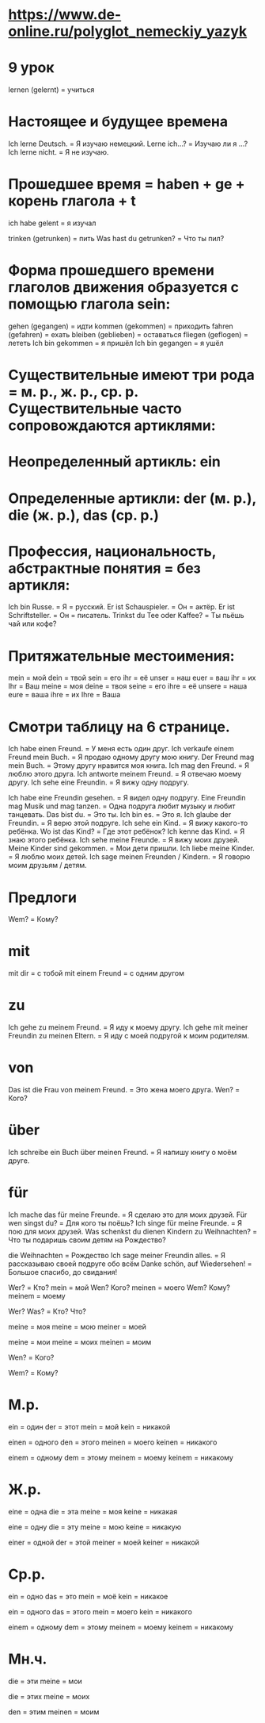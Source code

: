 # https://www.de-online.ru/polyglot_nemeckiy_yazyk
# 9 урок

lernen (gelernt) = учиться

# Настоящее и будущее времена

Ich lerne Deutsch. = Я изучаю немецкий.
Lerne ich…? = Изучаю ли я …?
Ich lerne nicht. = Я не изучаю.

# Прошедшее время = haben + ge + корень глагола + t
ich habe gelent = я изучал

trinken (getrunken) = пить
Was hast du getrunken? = Что ты пил?

# Форма прошедшего времени глаголов движения образуется с помощью глагола sein:

gehen (gegangen) = идти
kommen (gekommen) = приходить
fahren (gefahren) = ехать
bleiben (geblieben) = оставаться
fliegen (geflogen) = лететь
Ich bin gekommen = я пришёл
Ich bin gegangen = я ушёл

# Существительные имеют три рода = м. р., ж. р., ср. р. Существительные часто сопровождаются артиклями:
# Неопределенный артикль: ein
# Определенные артикли: der (м. р.), die (ж. р.), das (ср. р.)
# Профессия, национальность, абстрактные понятия = без артикля:

Ich bin Russe. = Я = русский.
Er ist Schauspieler. = Он = актёр.
Er ist Schriftsteller. = Он = писатель.
Trinkst du Tee oder Kaffee? = Ты пьёшь чай или кофе?

# Притяжательные местоимения:
mein = мой
dein = твой
sein = его
ihr = её
unser = наш
euer = ваш
ihr = их
Ihr = Ваш
meine = моя
deine = твоя
seine = его
ihre = её
unsere = наша
eure = ваша
ihre = их
Ihre = Ваша

# Смотри таблицу на 6 странице.

Ich habe einen Freund. = У меня есть один друг.
Ich verkaufe einem Freund mein Buch. = Я продаю одному другу мою книгу.
Der Freund mag mein Buch. = Этому другу нравится моя книга.
Ich mag den Freund. = Я люблю этого друга.
Ich antworte meinem Freund. = Я отвечаю моему другу.
Ich sehe eine Freundin. = Я вижу одну подругу.

Ich habe eine Freundin gesehen. = Я видел одну подругу.
Eine Freundin mag Musik und mag tanzen. = Одна подруга любит музыку и любит танцевать.
Das bist du. = Это ты.
Ich bin es. = Это я.
Ich glaube der Freundin. = Я верю этой подруге.
Ich sehe ein Kind. = Я вижу какого-то ребёнка.
Wo ist das Kind? = Где этот ребёнок?
Ich kenne das Kind. = Я знаю этого ребёнка.
Ich sehe meine Freunde. = Я вижу моих друзей.
Meine Kinder sind gekommen. = Мои дети пришли.
Ich liebe meine Kinder. = Я люблю моих детей.
Ich sage meinen Freunden / Kindern. = Я говорю моим друзьям / детям.

# Предлоги
Wem? = Кому?

# mit
mit dir = с тобой
mit einem Freund = с одним другом

# zu
Ich gehe zu meinem Freund. = Я иду к моему другу.
Ich gehe mit meiner Freundin zu meinen Eltern. = Я иду с моей подругой к моим родителям.

# von
Das ist die Frau von meinem Freund. = Это жена моего друга.
Wen? = Кого?

# über
Ich schreibe ein Buch über meinen Freund. = Я напишу книгу о моём друге.

# für
Ich mache das für meine Freunde. = Я сделаю это для моих друзей.
Für wen singst du? = Для кого ты поёшь?
Ich singe für meine Freunde. = Я пою для моих друзей.
Was schenkst du dienen Kindern zu Weihnachten? = Что ты подаришь своим детям на Рождество?

die Weihnachten = Рождество
Ich sage meiner Freundin alles. = Я рассказываю своей подруге обо всём
Danke schön, auf Wiedersehen! = Большое спасибо, до свидания!

Wer? = Кто?
mein = мой
Wen? Кого? meinen = моего
Wem? Кому? meinem = моему

Wer? Was? = Кто? Что?

meine = моя
meine = мою
meiner = моей

meine = мои
meine = моих
meinen = моим

Wen? = Кого?

Wem? = Кому?

# М.р.
ein = один
der = этот
mein = мой
kein = никакой

einen = одного
den = этого
meinen = моего
keinen = никакого

einem = одному
dem = этому
meinem = моему
keinem = никакому

# Ж.р.
eine = одна
die = эта
meine = моя
keine = никакая

eine = одну
die = эту
meine = мою
keine = никакую

einer = одной
der = этой
meiner = моей
keiner = никакой

# Ср.р.
ein = одно
das = это
mein = моё
kein = никакое

ein = одного
das = этого
mein = моего
kein = никакого

einem = одному
dem = этому
meinem = моему
keinem = никакому

# Мн.ч.
die = эти
meine = мои

die = этих
meine = моих

den = этим
meinen = моим
